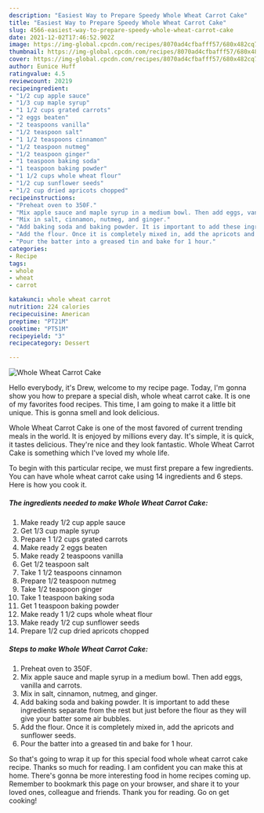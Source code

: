 ```yaml
---
description: "Easiest Way to Prepare Speedy Whole Wheat Carrot Cake"
title: "Easiest Way to Prepare Speedy Whole Wheat Carrot Cake"
slug: 4566-easiest-way-to-prepare-speedy-whole-wheat-carrot-cake
date: 2021-12-02T17:46:52.902Z
image: https://img-global.cpcdn.com/recipes/8070ad4cfbafff57/680x482cq70/whole-wheat-carrot-cake-recipe-main-photo.jpg
thumbnail: https://img-global.cpcdn.com/recipes/8070ad4cfbafff57/680x482cq70/whole-wheat-carrot-cake-recipe-main-photo.jpg
cover: https://img-global.cpcdn.com/recipes/8070ad4cfbafff57/680x482cq70/whole-wheat-carrot-cake-recipe-main-photo.jpg
author: Eunice Huff
ratingvalue: 4.5
reviewcount: 20219
recipeingredient:
- "1/2 cup apple sauce"
- "1/3 cup maple syrup"
- "1 1/2 cups grated carrots"
- "2 eggs beaten"
- "2 teaspoons vanilla"
- "1/2 teaspoon salt"
- "1 1/2 teaspoons cinnamon"
- "1/2 teaspoon nutmeg"
- "1/2 teaspoon ginger"
- "1 teaspoon baking soda"
- "1 teaspoon baking powder"
- "1 1/2 cups whole wheat flour"
- "1/2 cup sunflower seeds"
- "1/2 cup dried apricots chopped"
recipeinstructions:
- "Preheat oven to 350F."
- "Mix apple sauce and maple syrup in a medium bowl. Then add eggs, vanilla and carrots."
- "Mix in salt, cinnamon, nutmeg, and ginger."
- "Add baking soda and baking powder. It is important to add these ingredients separate from the rest but just before the flour as they will give your batter some air bubbles."
- "Add the flour. Once it is completely mixed in, add the apricots and sunflower seeds."
- "Pour the batter into a greased tin and bake for 1 hour."
categories:
- Recipe
tags:
- whole
- wheat
- carrot

katakunci: whole wheat carrot 
nutrition: 224 calories
recipecuisine: American
preptime: "PT21M"
cooktime: "PT51M"
recipeyield: "3"
recipecategory: Dessert

---
```



![Whole Wheat Carrot Cake](https://img-global.cpcdn.com/recipes/8070ad4cfbafff57/680x482cq70/whole-wheat-carrot-cake-recipe-main-photo.jpg)

Hello everybody, it's Drew, welcome to my recipe page. Today, I'm gonna show you how to prepare a special dish, whole wheat carrot cake. It is one of my favorites food recipes. This time, I am going to make it a little bit unique. This is gonna smell and look delicious.

Whole Wheat Carrot Cake is one of the most favored of current trending meals in the world. It is enjoyed by millions every day. It's simple, it is quick, it tastes delicious. They're nice and they look fantastic. Whole Wheat Carrot Cake is something which I've loved my whole life.




To begin with this particular recipe, we must first prepare a few ingredients. You can have whole wheat carrot cake using 14 ingredients and 6 steps. Here is how you cook it.

<!--inarticleads1-->

##### The ingredients needed to make Whole Wheat Carrot Cake:

1. Make ready 1/2 cup apple sauce
1. Get 1/3 cup maple syrup
1. Prepare 1 1/2 cups grated carrots
1. Make ready 2 eggs beaten
1. Make ready 2 teaspoons vanilla
1. Get 1/2 teaspoon salt
1. Take 1 1/2 teaspoons cinnamon
1. Prepare 1/2 teaspoon nutmeg
1. Take 1/2 teaspoon ginger
1. Take 1 teaspoon baking soda
1. Get 1 teaspoon baking powder
1. Make ready 1 1/2 cups whole wheat flour
1. Make ready 1/2 cup sunflower seeds
1. Prepare 1/2 cup dried apricots chopped




<!--inarticleads2-->

##### Steps to make Whole Wheat Carrot Cake:

1. Preheat oven to 350F.
1. Mix apple sauce and maple syrup in a medium bowl. Then add eggs, vanilla and carrots.
1. Mix in salt, cinnamon, nutmeg, and ginger.
1. Add baking soda and baking powder. It is important to add these ingredients separate from the rest but just before the flour as they will give your batter some air bubbles.
1. Add the flour. Once it is completely mixed in, add the apricots and sunflower seeds.
1. Pour the batter into a greased tin and bake for 1 hour.




So that's going to wrap it up for this special food whole wheat carrot cake recipe. Thanks so much for reading. I am confident you can make this at home. There's gonna be more interesting food in home recipes coming up. Remember to bookmark this page on your browser, and share it to your loved ones, colleague and friends. Thank you for reading. Go on get cooking!
